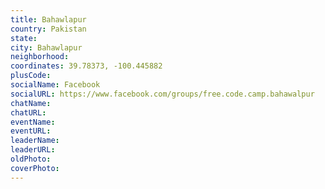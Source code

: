 ```yaml
---
title: Bahawlapur
country: Pakistan
state: 
city: Bahawlapur
neighborhood: 
coordinates: 39.78373, -100.445882
plusCode:
socialName: Facebook
socialURL: https://www.facebook.com/groups/free.code.camp.bahawalpur
chatName:
chatURL:
eventName:
eventURL:
leaderName:
leaderURL:
oldPhoto: 
coverPhoto:
---
```

